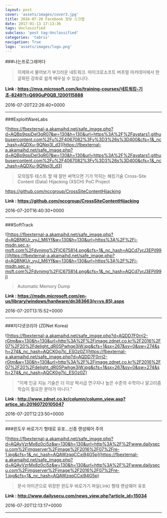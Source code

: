 ```yaml
---
layout: post
cover: 'assets/images/cover3.jpg'
title: 2016-07-20 Facebook 정보 스크랩
date: 2017-01-13 17:13:36
tags: Unclassified
subclass: 'post tag-Unclassified'
categories: 'tabris'
navigation: True
logo: 'assets/images/logo.png'
---
```


###나는프로그래머다

>이제와서 물어보기 부끄러운 네트워크.
마이크로소프트 버추얼 아카데미에서 한글화된 강좌로 쉽게 배우실 수 있습니다.

**Link : <https://mva.microsoft.com/ko/training-courses/네트워킹-기초-8249?l=Q69GuP0QB_1200115888>**

2016-07-20T22:26:40+0000

---

###ExploitWareLabs

![https://fbexternal-a.akamaihd.net/safe_image.php?d=AQBp9qsjDel3gR07&w=130&h=130&url=https%3A%2F%2Favatars1.githubusercontent.com%2Fu%2F4067082%3Fv%3D3%26s%3D400&cfs=1&_nc_hash=AQDXu-9QNpj3l_d3](https://fbexternal-a.akamaihd.net/safe_image.php?d=AQBp9qsjDel3gR07&w=130&h=130&url=https%3A%2F%2Favatars1.githubusercontent.com%2Fu%2F4067082%3Fv%3D3%26s%3D400&cfs=1&_nc_hash=AQDXu-9QNpj3l_d3)

>모의침투 테스트 할 때 잘만 써먹으면 기가 막히는 해킹기술
Cross-Site Content (Data) Hijacking (XSCH) PoC Project 

https://github.com/nccgroup/CrossSiteContentHijacking

**Link : <https://github.com/nccgroup/CrossSiteContentHijacking>**

2016-07-20T16:40:30+0000

---

###SoftTrack

![https://fbexternal-a.akamaihd.net/safe_image.php?d=AQBNKUr_yyJ_M6Yf&w=130&h=130&url=https%3A%2F%2Fi-msdn.sec.s-msft.com%2Fdynimg%2FIC675814.png&cfs=1&_nc_hash=AQCd7yrJ3EPil99j](https://fbexternal-a.akamaihd.net/safe_image.php?d=AQBNKUr_yyJ_M6Yf&w=130&h=130&url=https%3A%2F%2Fi-msdn.sec.s-msft.com%2Fdynimg%2FIC675814.png&cfs=1&_nc_hash=AQCd7yrJ3EPil99j)

>Automatic Memory Dump

**Link : <https://msdn.microsoft.com/en-us/library/windows/hardware/dn383663(v=vs.85).aspx>**

2016-07-20T13:15:52+0000

---

###지디넷코리아 (ZDNet Korea)

![https://fbexternal-a.akamaihd.net/safe_image.php?d=AQDD7F0rrj2-rGtm&w=130&h=130&url=http%3A%2F%2Fimage.zdnet.co.kr%2F2016%2F07%2F20%2Fdelight_dR05Pwhge3iW.jpg&cfs=1&sx=267&sy=0&sw=274&sh=274&_nc_hash=AQCK0g7lc_ESOz0Z](https://fbexternal-a.akamaihd.net/safe_image.php?d=AQDD7F0rrj2-rGtm&w=130&h=130&url=http%3A%2F%2Fimage.zdnet.co.kr%2F2016%2F07%2F20%2Fdelight_dR05Pwhge3iW.jpg&cfs=1&sx=267&sy=0&sw=274&sh=274&_nc_hash=AQCK0g7lc_ESOz0Z)

>"이제 인공 지능 기술은 더 이상 박사급 연구자나 높은 수준의 수학이나 알고리즘 학습이 필요한 분야가 아니다."

**Link : <http://www.zdnet.co.kr/column/column_view.asp?artice_id=20160720105047>**

2016-07-20T12:23:50+0000

---

###윈도우 바로가기 형태로 유포…신종 랜섬웨어 주의

![https://fbexternal-a.akamaihd.net/safe_image.php?d=AQAyVzrMx8z0cj5z&w=130&h=130&url=http%3A%2F%2Fwww.dailysecu.com%2Fimgserver%2Fimage%2F2016%2F07%2Fre-1.jpg&cfs=1&_nc_hash=AQAWzqqCCxj94G5p](https://fbexternal-a.akamaihd.net/safe_image.php?d=AQAyVzrMx8z0cj5z&w=130&h=130&url=http%3A%2F%2Fwww.dailysecu.com%2Fimgserver%2Fimage%2F2016%2F07%2Fre-1.jpg&cfs=1&_nc_hash=AQAWzqqCCxj94G5p)

>문서 아이콘으로 위장한 윈도우 바로가기 파일(.lnk) 형태 랜섬웨어 유포

**Link : <http://www.dailysecu.com/news_view.php?article_id=15034>**

2016-07-20T12:13:17+0000

---

